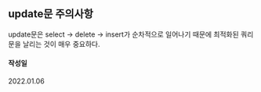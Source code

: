 ## update문 주의사항

update문은 select -> delete -> insert가 순차적으로 일어나기 때문에 
최적화된 쿼리문을 날리는 것이 매우 중요하다.


#### 작성일
2022.01.06